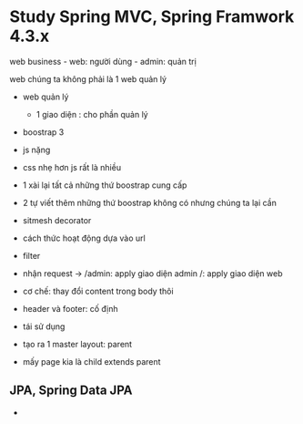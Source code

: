 # Study Spring MVC, Spring Framwork 4.3.x

web business
    - web: người dùng 
    - admin: quản trị 

web chúng ta không phải là 1 web quản lý 

- web quản lý
    - 1 giao diện : cho phần quản lý

- boostrap 3

- js nặng

- css nhẹ hơn js rất là nhiều

- 1 xài lại tất cả những thứ boostrap cung cấp
- 2 tự viết thêm những thứ boostrap không có nhưng chúng ta lại cần

- sitmesh decorator
- cách thức hoạt động dựa vào url

- filter
- nhận request -> /admin: apply giao diện admin
							/: apply giao diện web
- cơ chế: thay đổi content trong body thôi
- header và footer: cố định
- tái sử dụng 
- tạo ra 1 master layout: parent 
- mấy page kia là child extends parent

## JPA, Spring Data JPA
- 